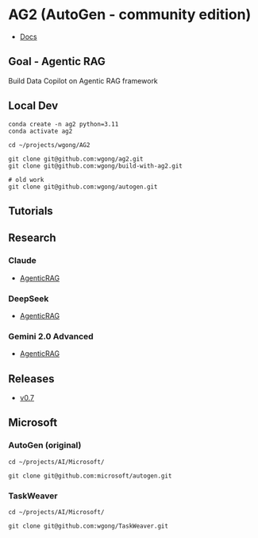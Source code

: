 
# AG2 (AutoGen - community edition)

- [Docs](https://docs.ag2.ai/docs/Home)

## Goal - Agentic RAG
Build Data Copilot on Agentic RAG framework

## Local Dev

```
conda create -n ag2 python=3.11
conda activate ag2

cd ~/projects/wgong/AG2

git clone git@github.com:wgong/ag2.git
git clone git@github.com:wgong/build-with-ag2.git

# old work
git clone git@github.com:wgong/autogen.git
```

## Tutorials


## Research

### Claude 

- [AgenticRAG](https://claude.ai/chat/a4d58084-8e60-497b-9f79-82e3c8c953e8)

### DeepSeek

- [AgenticRAG](https://chat.deepseek.com/a/chat/s/afd1e47d-ea07-4c88-8fac-096c4d903b39)

### Gemini 2.0 Advanced

- [AgenticRAG](https://gemini.google.com/app/eed42f92e68ed902)

## Releases

- [v0.7](https://www.linkedin.com/posts/chi-wang-autogen_ag2-agentos-ai-activity-7285060224976044032--yWH/?utm_source=social_share_send&utm_medium=android_app&utm_campaign=share_via)


## Microsoft

### AutoGen (original)

```
cd ~/projects/AI/Microsoft/

git clone git@github.com:microsoft/autogen.git

```



### TaskWeaver

```
cd ~/projects/AI/Microsoft/

git clone git@github.com:wgong/TaskWeaver.git

```

